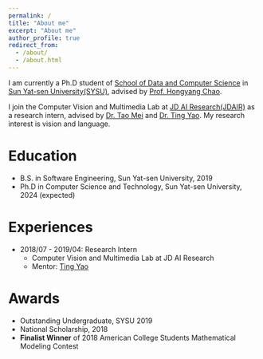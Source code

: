 ```yaml
---
permalink: /
title: "About me"
excerpt: "About me"
author_profile: true
redirect_from: 
  - /about/
  - /about.html
---
```


I am currently a Ph.D student of [School of Data and Computer Science](http://sdcs.sysu.edu.cn/) in [Sun Yat-sen University(SYSU)](http://www.sysu.edu.cn/2012/en/index.htm), advised by [Prof. Hongyang Chao](http://sdcs.sysu.edu.cn/content/2508).

I join the Computer Vision and Multimedia Lab at [JD AI Research(JDAIR)](https://air.jd.com/#index) as a research intern, advised by [Dr. Tao Mei](https://taomei.me/) and [Dr. Ting Yao](http://tingyao.deepfun.club/). My research interest is vision and language.

Education
======
* B.S. in Software Engineering, Sun Yat-sen University, 2019
* Ph.D in Computer Science and Technology, Sun Yat-sen University, 2024 (expected)

Experiences
======
* 2018/07 - 2019/04: Research Intern
  * Computer Vision and Multimedia Lab at JD AI Research
  * Mentor: [Ting Yao](http://tingyao.deepfun.club/)

<!-- Publications
======
  <ul>{% for post in site.publications %}
    {% include archive-single-cv.html %}
  {% endfor %}</ul> -->
  
Awards
======
* Outstanding Undergraduate, SYSU 2019
* National Scholarship, 2018
* **Finalist Winner** of 2018 American College Students Mathematical Modeling Contest
